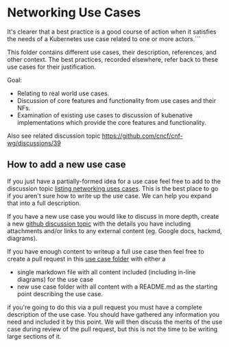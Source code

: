 # Networking Use Cases

It's clearer that a best practice is a good course of action when it satisfies the needs of a Kubernetes use case related to one or more actors.```

This folder contains different use cases, their description, references, and other context.  The best practices, recorded elsewhere, refer back to these use cases for their justification.

Goal:

- Relating to real world use cases.
- Discussion of core features and functionality from use cases and their NFs.
- Examination of existing use cases to discussion of kubenative implementations which provide the core features and functionality.

Also see related discussion topic https://github.com/cncf/cnf-wg/discussions/39

## How to add a new use case

If you just have a partially-formed idea for a use case feel free to add to the discussion topic [listing networking uses cases](https://github.com/cncf/cnf-wg/discussions/39).  This is the best place to go if you aren't sure how to write up the use case.  We can help you expand that into a full description.

If you have a new use case you would like to discuss in more depth, create a new [github discussion topic](https://github.com/cncf/cnf-wg/discussions) with the details you have including attachments and/or links to any external content (eg. Google docs, hackmd, diagrams).

If you have enough content to writeup a full use case then feel free to create a pull request in this [use case folder](https://github.com/cncf/cnf-wg/tree/master/use-case) with either a
- single markdown file with all content included (including in-line diagrams) for the use case
- new use case folder with all content with a README.md as the starting point describing the use case.

if you're going to do this via a pull request you must have a complete description of the use case.   You should have gathered any information you need and included it by this point.  We will then discuss the merits of the use case during review of the pull request, but this is not the time to be writing large sections of it.
